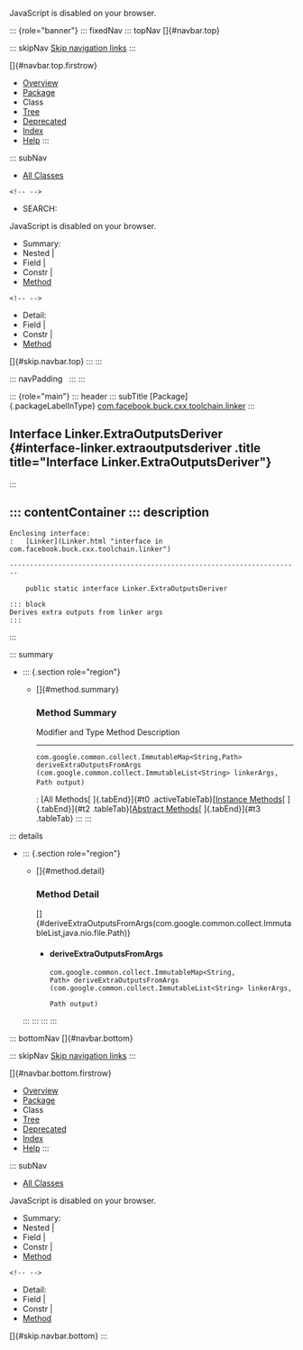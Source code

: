 <div>

JavaScript is disabled on your browser.

</div>

::: {role="banner"}
::: fixedNav
::: topNav
[]{#navbar.top}

::: skipNav
[Skip navigation links](#skip.navbar.top "Skip navigation links")
:::

[]{#navbar.top.firstrow}

-   [Overview](../../../../../../index.html)
-   [Package](package-summary.html)
-   Class
-   [Tree](package-tree.html)
-   [Deprecated](../../../../../../deprecated-list.html)
-   [Index](../../../../../../index-all.html)
-   [Help](../../../../../../help-doc.html)
:::

::: subNav
-   [All Classes](../../../../../../allclasses.html)

```{=html}
<!-- -->
```
-   SEARCH:

<div>

<div>

JavaScript is disabled on your browser.

</div>

</div>

<div>

-   Summary: 
-   Nested \| 
-   Field \| 
-   Constr \| 
-   [Method](#method.summary)

```{=html}
<!-- -->
```
-   Detail: 
-   Field \| 
-   Constr \| 
-   [Method](#method.detail)

</div>

[]{#skip.navbar.top}
:::
:::

::: navPadding
 
:::
:::

::: {role="main"}
::: header
::: subTitle
[Package]{.packageLabelInType} [com.facebook.buck.cxx.toolchain.linker](package-summary.html)
:::

## Interface Linker.ExtraOutputsDeriver {#interface-linker.extraoutputsderiver .title title="Interface Linker.ExtraOutputsDeriver"}
:::

::: contentContainer
::: description
-   

    Enclosing interface:
    :   [Linker](Linker.html "interface in com.facebook.buck.cxx.toolchain.linker")

    ------------------------------------------------------------------------

        public static interface Linker.ExtraOutputsDeriver

    ::: block
    Derives extra outputs from linker args
    :::
:::

::: summary
-   ::: {.section role="region"}
    -   []{#method.summary}

        ### Method Summary

          Modifier and Type                                       Method                                                                                                                            Description
          ------------------------------------------------------- --------------------------------------------------------------------------------------------------------------------------------- -------------
          `com.google.common.collect.ImmutableMap<String,​Path>`   `deriveExtraOutputsFromArgs​(com.google.common.collect.ImmutableList<String> linkerArgs,                           Path output)`    

          : [All Methods[ ]{.tabEnd}]{#t0 .activeTableTab}[[Instance
          Methods](javascript:show(2);)[ ]{.tabEnd}]{#t2
          .tableTab}[[Abstract
          Methods](javascript:show(4);)[ ]{.tabEnd}]{#t3 .tableTab}
    :::
:::

::: details
-   ::: {.section role="region"}
    -   []{#method.detail}

        ### Method Detail

        []{#deriveExtraOutputsFromArgs(com.google.common.collect.ImmutableList,java.nio.file.Path)}

        -   #### deriveExtraOutputsFromArgs

            ``` methodSignature
            com.google.common.collect.ImmutableMap<String,​Path> deriveExtraOutputsFromArgs​(com.google.common.collect.ImmutableList<String> linkerArgs,
                                                                                                 Path output)
            ```
    :::
:::
:::
:::

::: bottomNav
[]{#navbar.bottom}

::: skipNav
[Skip navigation links](#skip.navbar.bottom "Skip navigation links")
:::

[]{#navbar.bottom.firstrow}

-   [Overview](../../../../../../index.html)
-   [Package](package-summary.html)
-   Class
-   [Tree](package-tree.html)
-   [Deprecated](../../../../../../deprecated-list.html)
-   [Index](../../../../../../index-all.html)
-   [Help](../../../../../../help-doc.html)
:::

::: subNav
-   [All Classes](../../../../../../allclasses.html)

<div>

<div>

JavaScript is disabled on your browser.

</div>

</div>

<div>

-   Summary: 
-   Nested \| 
-   Field \| 
-   Constr \| 
-   [Method](#method.summary)

```{=html}
<!-- -->
```
-   Detail: 
-   Field \| 
-   Constr \| 
-   [Method](#method.detail)

</div>

[]{#skip.navbar.bottom}
:::
